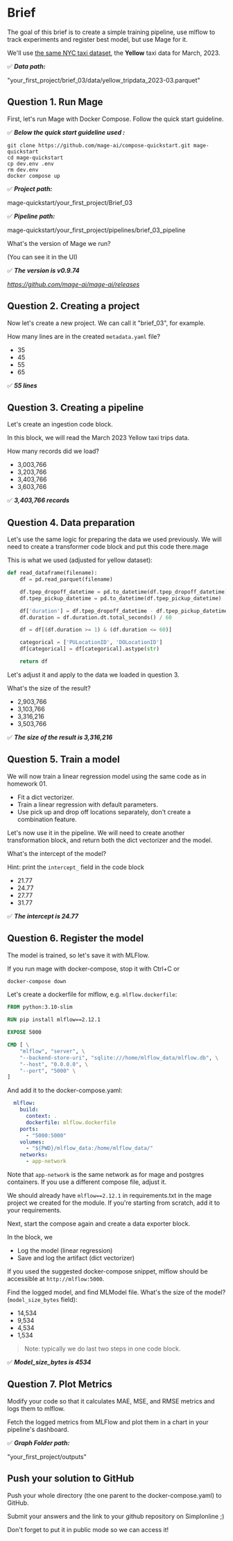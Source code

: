 # Brief

The goal of this brief is to create a simple training pipeline, use mlflow to track experiments and register best model, but use Mage for it.

We'll use [the same NYC taxi dataset](https://www1.nyc.gov/site/tlc/about/tlc-trip-record-data.page), the **Yellow** taxi data for March, 2023.

:white_check_mark:
***Data path:***

"your_first_project/brief_03/data/yellow_tripdata_2023-03.parquet"


## Question 1. Run Mage

First, let's run Mage with Docker Compose. Follow the quick start guideline.

:white_check_mark: 
***Below the quick start guideline used :***
```
git clone https://github.com/mage-ai/compose-quickstart.git mage-quickstart
cd mage-quickstart
cp dev.env .env
rm dev.env
docker compose up

```
:white_check_mark:
***Project path:***

mage-quickstart/your_first_project/Brief_03

:white_check_mark:
***Pipeline path:***

mage-quickstart/your_first_project/pipelines/brief_03_pipeline

What's the version of Mage we run?

(You can see it in the UI)

:white_check_mark: 
***The version is v0.9.74***

*https://github.com/mage-ai/mage-ai/releases*


## Question 2. Creating a project

Now let's create a new project. We can call it "brief_03", for example.

How many lines are in the created `metadata.yaml` file?

- 35
- 45
- 55
- 65

:white_check_mark: 
***55 lines***


## Question 3. Creating a pipeline

Let's create an ingestion code block.

In this block, we will read the March 2023 Yellow taxi trips data.

How many records did we load?

- 3,003,766
- 3,203,766
- 3,403,766
- 3,603,766

:white_check_mark: 
***3,403,766 records***


## Question 4. Data preparation


Let's use the same logic for preparing the data we used previously. We will need to create a transformer code block and put this code there.mage

This is what we used (adjusted for yellow dataset):

```python
def read_dataframe(filename):
    df = pd.read_parquet(filename)

    df.tpep_dropoff_datetime = pd.to_datetime(df.tpep_dropoff_datetime)
    df.tpep_pickup_datetime = pd.to_datetime(df.tpep_pickup_datetime)

    df['duration'] = df.tpep_dropoff_datetime - df.tpep_pickup_datetime
    df.duration = df.duration.dt.total_seconds() / 60

    df = df[(df.duration >= 1) & (df.duration <= 60)]

    categorical = ['PULocationID', 'DOLocationID']
    df[categorical] = df[categorical].astype(str)

    return df
```

Let's adjust it and apply to the data we loaded in question 3.

What's the size of the result?


- 2,903,766
- 3,103,766
- 3,316,216
- 3,503,766

:white_check_mark: 
***The size of the result is 3,316,216***

## Question 5. Train a model

We will now train a linear regression model using the same code as in homework 01.

* Fit a dict vectorizer.
* Train a linear regression with default parameters.
* Use pick up and drop off locations separately, don't create a combination feature.

Let's now use it in the pipeline. We will need to create another transformation block, and return both the dict vectorizer and the model.

What's the intercept of the model?

Hint: print the `intercept_` field in the code block

- 21.77
- 24.77
- 27.77
- 31.77

:white_check_mark: 
***The intercept is 24.77***


## Question 6. Register the model

The model is trained, so let's save it with MLFlow.

If you run mage with docker-compose, stop it with Ctrl+C or

```bash
docker-compose down
```

Let's create a dockerfile for mlflow, e.g. `mlflow.dockerfile`:

```dockerfile
FROM python:3.10-slim

RUN pip install mlflow==2.12.1

EXPOSE 5000

CMD [ \
    "mlflow", "server", \
    "--backend-store-uri", "sqlite:///home/mlflow_data/mlflow.db", \
    "--host", "0.0.0.0", \
    "--port", "5000" \
]
```

And add it to the docker-compose.yaml:

```yaml
  mlflow:
    build:
      context: .
      dockerfile: mlflow.dockerfile
    ports:
      - "5000:5000"
    volumes:
      - "${PWD}/mlflow_data:/home/mlflow_data/"
    networks:
      - app-network
```

Note that `app-network` is the same network as for mage and postgres containers.
If you use a different compose file, adjust it.

We should already have `mlflow==2.12.1` in requirements.txt in the mage project we created for the module. If you're starting from scratch, add it to your requirements.

Next, start the compose again and create a data exporter block.

In the block, we

* Log the model (linear regression)
* Save and log the artifact (dict vectorizer)

If you used the suggested docker-compose snippet, mlflow should be accessible at `http://mlflow:5000`.

Find the logged model, and find MLModel file. What's the size of the model? (`model_size_bytes` field):

* 14,534
* 9,534
* 4,534
* 1,534

> Note: typically we do last two steps in one code block.

:white_check_mark: 
***Model_size_bytes is 4534***


## Question 7. Plot Metrics

Modify your code so that it calculates MAE, MSE, and RMSE metrics and logs them to mlflow.

Fetch the logged metrics from MLFlow and plot them in a chart in your pipeline's dashboard.

:white_check_mark:
***Graph Folder path:***

"your_first_project/outputs"


## Push your solution to GitHub

Push your whole directory (the one parent to the docker-compose.yaml) to GitHub.

Submit your answers and the link to your github repository on Simplonline ;)

Don't forget to put it in public mode so we can access it!
